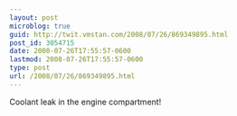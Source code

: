 ```yaml
---
layout: post
microblog: true
guid: http://twit.vmstan.com/2008/07/26/869349895.html
post_id: 3054715
date: 2008-07-26T17:55:57-0600
lastmod: 2008-07-26T17:55:57-0600
type: post
url: /2008/07/26/869349895.html
---
```

Coolant leak in the engine compartment!
